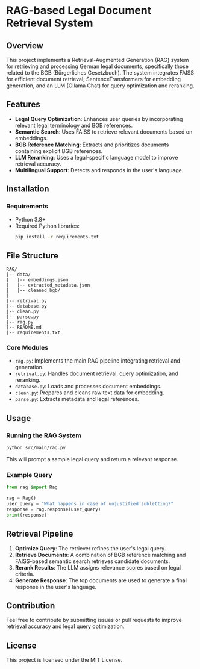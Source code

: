 # RAG-based Legal Document Retrieval System

## Overview
This project implements a Retrieval-Augmented Generation (RAG) system for retrieving and processing German legal documents, specifically those related to the BGB (Bürgerliches Gesetzbuch). The system integrates FAISS for efficient document retrieval, SentenceTransformers for embedding generation, and an LLM (Ollama Chat) for query optimization and reranking.

## Features
- **Legal Query Optimization**: Enhances user queries by incorporating relevant legal terminology and BGB references.
- **Semantic Search**: Uses FAISS to retrieve relevant documents based on embeddings.
- **BGB Reference Matching**: Extracts and prioritizes documents containing explicit BGB references.
- **LLM Reranking**: Uses a legal-specific language model to improve retrieval accuracy.
- **Multilingual Support**: Detects and responds in the user's language.

## Installation
### Requirements
- Python 3.8+
- Required Python libraries:
  ```bash
  pip install -r requirements.txt
  ```

## File Structure
```
RAG/
|-- data/
|   |-- embeddings.json
|   |-- extracted_metadata.json
|   |-- cleaned_bgb/
|
|-- retrival.py
|-- database.py
|-- clean.py
|-- parse.py
|-- rag.py
|-- README.md
|-- requirements.txt
```

### Core Modules
- `rag.py`: Implements the main RAG pipeline integrating retrieval and generation.
- `retrival.py`: Handles document retrieval, query optimization, and reranking.
- `database.py`: Loads and processes document embeddings.
- `clean.py`: Prepares and cleans raw text data for embedding.
- `parse.py`: Extracts metadata and legal references.

## Usage
### Running the RAG System
```bash
python src/main/rag.py
```
This will prompt a sample legal query and return a relevant response.

### Example Query
```python
from rag import Rag

rag = Rag()
user_query = "What happens in case of unjustified subletting?"
response = rag.response(user_query)
print(response)
```

## Retrieval Pipeline
1. **Optimize Query**: The retriever refines the user's legal query.
2. **Retrieve Documents**: A combination of BGB reference matching and FAISS-based semantic search retrieves candidate documents.
3. **Rerank Results**: The LLM assigns relevance scores based on legal criteria.
4. **Generate Response**: The top documents are used to generate a final response in the user's language.

## Contribution
Feel free to contribute by submitting issues or pull requests to improve retrieval accuracy and legal query optimization.

## License
This project is licensed under the MIT License.

